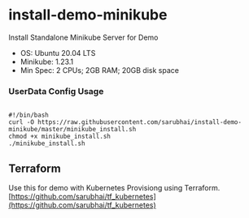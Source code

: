 # install-demo-minikube
Install Standalone Minikube Server for Demo

- OS: Ubuntu 20.04 LTS
- Minikube: 1.23.1
- Min Spec: 2 CPUs; 2GB RAM; 20GB disk space

### UserData Config Usage

```

#!/bin/bash
curl -O https://raw.githubusercontent.com/sarubhai/install-demo-minikube/master/minikube_install.sh
chmod +x minikube_install.sh
./minikube_install.sh

```

## Terraform
Use this for demo with Kubernetes Provisiong using Terraform.
[https://github.com/sarubhai/tf_kubernetes](https://github.com/sarubhai/tf_kubernetes)

